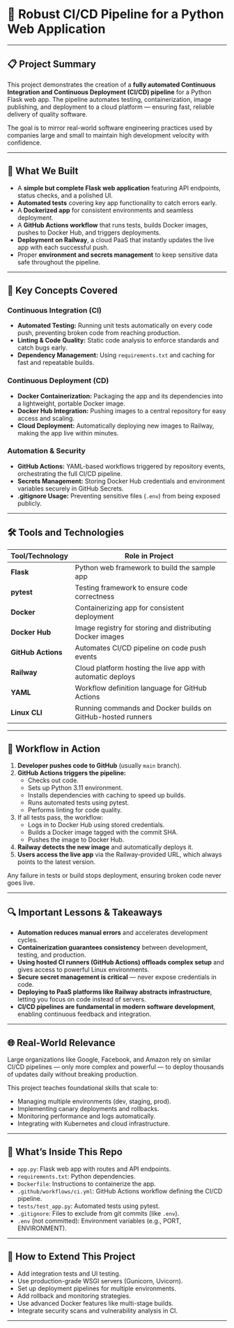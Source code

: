 # 🚀 Robust CI/CD Pipeline for a Python Web Application

---

## 📋 Project Summary

This project demonstrates the creation of a **fully automated Continuous Integration and Continuous Deployment (CI/CD) pipeline** for a Python Flask web app. The pipeline automates testing, containerization, image publishing, and deployment to a cloud platform — ensuring fast, reliable delivery of quality software.

The goal is to mirror real-world software engineering practices used by companies large and small to maintain high development velocity with confidence.

---

## 🔧 What We Built

- A **simple but complete Flask web application** featuring API endpoints, status checks, and a polished UI.
- **Automated tests** covering key app functionality to catch errors early.
- A **Dockerized app** for consistent environments and seamless deployment.
- A **GitHub Actions workflow** that runs tests, builds Docker images, pushes to Docker Hub, and triggers deployments.
- **Deployment on Railway**, a cloud PaaS that instantly updates the live app with each successful push.
- Proper **environment and secrets management** to keep sensitive data safe throughout the pipeline.

---

## 🔑 Key Concepts Covered

### Continuous Integration (CI)

- **Automated Testing:** Running unit tests automatically on every code push, preventing broken code from reaching production.
- **Linting & Code Quality:** Static code analysis to enforce standards and catch bugs early.
- **Dependency Management:** Using `requirements.txt` and caching for fast and repeatable builds.

### Continuous Deployment (CD)

- **Docker Containerization:** Packaging the app and its dependencies into a lightweight, portable Docker image.
- **Docker Hub Integration:** Pushing images to a central repository for easy access and scaling.
- **Cloud Deployment:** Automatically deploying new images to Railway, making the app live within minutes.

### Automation & Security

- **GitHub Actions:** YAML-based workflows triggered by repository events, orchestrating the full CI/CD pipeline.
- **Secrets Management:** Storing Docker Hub credentials and environment variables securely in GitHub Secrets.
- **.gitignore Usage:** Preventing sensitive files (`.env`) from being exposed publicly.

---

## 🛠️ Tools and Technologies

| Tool/Technology     | Role in Project                                           |
|--------------------|-----------------------------------------------------------|
| **Flask**          | Python web framework to build the sample app               |
| **pytest**          | Testing framework to ensure code correctness               |
| **Docker**          | Containerizing app for consistent deployment               |
| **Docker Hub**      | Image registry for storing and distributing Docker images  |
| **GitHub Actions**  | Automates CI/CD pipeline on code push events               |
| **Railway**         | Cloud platform hosting the live app with automatic deploys |
| **YAML**            | Workflow definition language for GitHub Actions            |
| **Linux CLI**       | Running commands and Docker builds on GitHub-hosted runners |

---

## 🔄 Workflow in Action

1. **Developer pushes code to GitHub** (usually `main` branch).
2. **GitHub Actions triggers the pipeline:**
   - Checks out code.
   - Sets up Python 3.11 environment.
   - Installs dependencies with caching to speed up builds.
   - Runs automated tests using pytest.
   - Performs linting for code quality.
3. If all tests pass, the workflow:
   - Logs in to Docker Hub using stored credentials.
   - Builds a Docker image tagged with the commit SHA.
   - Pushes the image to Docker Hub.
4. **Railway detects the new image** and automatically deploys it.
5. **Users access the live app** via the Railway-provided URL, which always points to the latest version.

Any failure in tests or build stops deployment, ensuring broken code never goes live.

---

## 🔍 Important Lessons & Takeaways

- **Automation reduces manual errors** and accelerates development cycles.
- **Containerization guarantees consistency** between development, testing, and production.
- **Using hosted CI runners (GitHub Actions) offloads complex setup** and gives access to powerful Linux environments.
- **Secure secret management is critical** — never expose credentials in code.
- **Deploying to PaaS platforms like Railway abstracts infrastructure**, letting you focus on code instead of servers.
- **CI/CD pipelines are fundamental in modern software development**, enabling continuous feedback and integration.

---

## 🌐 Real-World Relevance

Large organizations like Google, Facebook, and Amazon rely on similar CI/CD pipelines — only more complex and powerful — to deploy thousands of updates daily without breaking production.

This project teaches foundational skills that scale to:

- Managing multiple environments (dev, staging, prod).
- Implementing canary deployments and rollbacks.
- Monitoring performance and logs automatically.
- Integrating with Kubernetes and cloud infrastructure.

---

## 🔧 What’s Inside This Repo

- `app.py`: Flask web app with routes and API endpoints.
- `requirements.txt`: Python dependencies.
- `Dockerfile`: Instructions to containerize the app.
- `.github/workflows/ci.yml`: GitHub Actions workflow defining the CI/CD pipeline.
- `tests/test_app.py`: Automated tests using pytest.
- `.gitignore`: Files to exclude from git commits (like `.env`).
- `.env` (not committed): Environment variables (e.g., PORT, ENVIRONMENT).

---

## 🚀 How to Extend This Project

- Add integration tests and UI testing.
- Use production-grade WSGI servers (Gunicorn, Uvicorn).
- Set up deployment pipelines for multiple environments.
- Add rollback and monitoring strategies.
- Use advanced Docker features like multi-stage builds.
- Integrate security scans and vulnerability analysis in CI.

---


